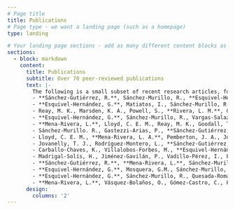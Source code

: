 ```yaml
---
# Page title
title: Publications
# Page type - we want a landing page (such as a homepage)
type: landing

# Your landing page sections - add as many different content blocks as you like
sections:
  - block: markdown
    content:
      title: Publications
      subtitle: Over 70 peer-reviewed publications
      text: |-
        The following is a small subset of recent research articles, for an up to date list, please check the Google Scholar profile of each PI.
        - **Sánchez-Gutiérrez, R.**, Sánchez-Murillo, R., **Esquivel-Hernández**, G., Birkel, C., Boll, J., Rojas-Jiménez, L.D., & Castro-Chacón, L. (2023). Nitrate legacy in a tropical and complex fractured volcanic aquifer system. *Journal of Geophysical Research: Biogeosciences*. In review.
        - **Esquivel-Hernández, G.**, Matiatos, I., Sánchez-Murillo, R., Vystavna, Y., Balestrini, R., Wells, N.S., Monteiro, L.R., Chantara, S., Walters, W., Wassenaar, L.I. (2023): Nitrate isotopes (δ15N, δ18O) in precipitation: best practices from an international coordinated research project, *Isotopes in Environmental and Health Studies*. [Link](https://doi.org/10.1080/10256016.2023.2177649)
        - Reay, M. K., Marsden, K. A., Powell, S., **Rivera, L. M.**, Chadwick, D. R., Jones, D. L., & Evershed, R. P. (2023). The soil microbial community and plant biomass differentially contribute to the retention and recycling of urinary-N in grasslands. *Soil Biology and Biochemistry*. [Link](https://doi.org/10.1016/j.soilbio.2023.109011)
        - **Esquivel-Hernández, G.**, Sánchez-Murillo, R., Vargas-Salazar, E., Quesada-Román, A. (2022). Water stable isotopes reveal the hydrological response of Costa Rican glacial lakes to climate variability. *Journal of South American Earth Sciences*. [Link](https://doi.org/10.1016/j.jsames.2022.104091)
        - **Mena-Rivera, L.**, Lloyd, C. E. M., Reay, M. K., Goodall, T., Read, D. S., Johnes, P. J., & Evershed, R. P. (2022). Tracing carbon and nitrogen microbial assimilation in suspended particles in freshwaters. *Biogeochemistry*. [Link](https://doi.org/10.1007/s10533-022-00915-x)
        - Sánchez-Murillo. R., Gastezzi-Arias, P., **Sánchez-Gutiérrez, R.**, **Esquivel-Hernández, G.**, Pérez-Salazar,R & Poca, M. (2022). Exploring Dissolved Organic Carbon Variations in a High Elevation Tropical Peatland Ecosystem: Cerro de la Muerte, Costa Rica. *Frontiers in Water*. [Link](https://doi.org/10.3389/frwa.2021.742780)
        - Lloyd, C. E. M., **Mena-Rivera, L. A.**, Pemberton, J. A., Johnes, P. J., Jones, D. L., Yates, C. A., Brailsford, F. L., Glanville, H. C., McIntyre, C. A., & Evershed, R. P. (2022). Characterisation of riverine dissolved organic matter using a complementary suite of chromatographic and mass spectrometric methods. *Biogeochemistry*. [Link](https://doi.org/10.1007/s10533-022-00913-z)
        - Jovanelly, T. J., Rodríguez-Montero, L., **Sánchez-Gutiérrez, R.**, **Mena-Rivera, L.**, & Thomas, D. (2020). Evaluating watershed health in Costa Rican national parks and protected areas. *Sustainable Water Resources Management*. [Link](https://doi.org/10.1007/s40899-020-00431-6)
        - Carballo-Chaves, K., Villalobos-Forbes, M., **Esquivel-Hernández, G.**, Sánchez-Murillo, R. (2020). Isotope composition of carbon dioxide and methane in a tropical urban atmosphere. *Isotopes in Environmental and Health Studies*. [Link](https://doi.org/10.1080/10256016.2020.1803855)
        - Madrigal-Solís, H., Jiménez-Gavilán, P., Vadillo-Pérez, I., Fonseca-Sánchez, A., Quesada-Hernández, L., **Sánchez-Gutiérrez, R.**, Calderón-Sánchez, H., & Pardo-Vargas, C. (2020). Application of hydrogeochemistry and isotopic characterization for the assessment of recharge in a volcanic aquifer in the eastern region of central Costa Rica. *Isotopes in Environmental and Health Studies*. [Link](https://doi.org/10.1080/10256016.2020.1814277)
        - **Sánchez-Gutiérrez, R.**, **Mena-Rivera, L.**, Sánchez-Murillo, R., Fonseca-Sánchez, A., & Madrigal-Solís, H. (2020). Hydrogeochemical baseline in a human-altered landscape of the central Pacific coast of Costa Rica. *Environmental Geochemistry and Health*. [Link](https://doi.org/10.1007/s10653-019-00501-5)
        - **Esquivel-Hernández, G.**, Mosquera, G.M., Sánchez-Murillo, R., Birkel, C., Crespo, P., Célleri, R., Windhorst, D., Breuer, L., Boll, J. (2019). Moisture transport and seasonal variations in the stable isotopic composition of rainfall in Central American and Andean Páramos. *Hydrological Processes*. [Link](https://onlinelibrary.wiley.com/doi/abs/10.1002/hyp.13438)
        - **Esquivel-Hernández, G.**, Sánchez-Murillo, R., Quesada-Román, A., Mosquera, G.M., Birkel, C., Boll, J. (2018). Insight into the stable isotopic composition of glacial lakes in a tropical alpine ecosystem: Chirripó, Costa Rica. *Hydrological Processes*. [Link](https://doi.org/10.1002/hyp.13286)
        - **Mena-Rivera, L.**, Vásquez-Bolaños, O., Gómez-Castro, C., Fonseca-Sánchez, A., Rodríguez-Rodríguez, A., & **Sánchez-Gutiérrez, R**. (2018). Ecosystemic Assessment of Surface Water Quality in the Virilla River: Towards Sanitation Processes in Costa Rica. *Water*. [Link](https://doi.org/10.3390/w10070845)
      design:
        columns: '2'
---
```

